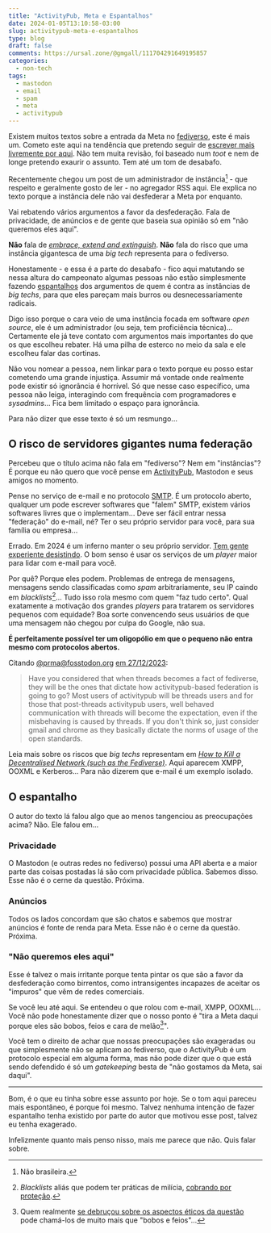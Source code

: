 ```yaml
---
title: "ActivityPub, Meta e Espantalhos"
date: 2024-01-05T13:10:58-03:00
slug: activitypub-meta-e-espantalhos
type: blog
draft: false
comments: https://ursal.zone/@gmgall/111704291649195857
categories:
  - non-tech
tags:
  - mastodon
  - email
  - spam
  - meta
  - activitypub
---
```

Existem muitos textos sobre a entrada da Meta no [fediverso](https://fedi.tips/what-is-mastodon-what-is-the-fediverse/), este é mais um. Cometo este aqui na tendência que pretendo seguir de [escrever mais livremente por aqui](/blog/resolucao-para-2024/). Não tem muita revisão, foi baseado num _toot_ e nem de longe pretendo exaurir o assunto. Tem até um tom de desabafo.

Recentemente chegou um post de um administrador de instância[^3] - que respeito e geralmente gosto de ler - no agregador RSS aqui. Ele explica no texto porque a instância dele não vai desfederar a Meta por enquanto.

Vai rebatendo vários argumentos a favor da desfederação. Fala de privacidade, de anúncios e de gente que baseia sua opinião só em "não queremos eles aqui".

**Não** fala de [_embrace, extend and extinguish_](https://en.wikipedia.org/wiki/Embrace,_extend,_and_extinguish). **Não** fala do risco que uma instância gigantesca de uma _big tech_ representa para o fediverso.

Honestamente - e essa é a parte do desabafo - fico aqui matutando se nessa altura do campeonato algumas pessoas não estão simplesmente fazendo [espantalhos](https://pt.wikipedia.org/wiki/Fal%C3%A1cia_do_espantalho) dos argumentos de quem é contra as instâncias de _big techs_, para que eles pareçam mais burros ou desnecessariamente radicais.

Digo isso porque o cara veio de uma instância focada em software _open source_, ele é um administrador (ou seja, tem proficiência técnica)... Certamente ele já teve contato com argumentos mais importantes do que os que escolheu rebater. Há uma pilha de esterco no meio da sala e ele escolheu falar das cortinas.

Não vou nomear a pessoa, nem linkar para o texto porque eu posso estar cometendo uma grande injustiça. Assumir má vontade onde realmente pode existir só ignorância é horrível. Só que nesse caso específico, uma pessoa não leiga, interagindo com frequência com programadores e _sysadmins_... Fica bem limitado o espaço para ignorância.

Para não dizer que esse texto é só um resmungo...

## O risco de servidores gigantes numa federação

Percebeu que o título acima não fala em "fediverso"? Nem em "instâncias"? É porque eu não quero que você pense em [ActivityPub](https://pt.wikipedia.org/wiki/ActivityPub), Mastodon e seus amigos no momento.

Pense no serviço de e-mail e no protocolo [SMTP](https://pt.wikipedia.org/wiki/Simple_Mail_Transfer_Protocol). É um protocolo aberto, qualquer um pode escrever softwares que "falem" SMTP, existem vários softwares livres que o implementam... Deve ser fácil entrar nessa "federação" do e-mail, né? Ter o seu próprio servidor para você, para sua família ou empresa...

Errado. Em 2024 é um inferno manter o seu próprio servidor. [Tem gente experiente desistindo](https://cfenollosa.com/blog/after-self-hosting-my-email-for-twenty-three-years-i-have-thrown-in-the-towel-the-oligopoly-has-won.html). O bom senso é usar os serviços de um _player_ maior para lidar com e-mail para você.

Por quê? Porque eles podem. Problemas de entrega de mensagens, mensagens sendo classificadas como _spam_ arbitrariamente, seu IP caindo em _blacklists_[^1]... Tudo isso rola mesmo com quem "faz tudo certo". Qual exatamente a motivação dos grandes _players_ para tratarem os servidores pequenos com equidade? Boa sorte convencendo seus usuários de que uma mensagem não chegou por culpa do Google, não sua.

**É perfeitamente possível ter um oligopólio em que o pequeno não entra mesmo com protocolos abertos.**

Citando [@prma@fosstodon.org](https://fosstodon.org/@prma) [em 27/12/2023](https://fosstodon.org/@prma/111651240157863347):

> Have you considered that when threads becomes a fact of fediverse, they will be the ones that dictate how activitypub-based federation is going to go? Most users of activitypub will be threads users and for those that post-threads activitypub users, well behaved communication with threads will become the expectation, even if the misbehaving is caused by threads. 
If you don't think so, just consider gmail and chrome as they basically dictate the norms of usage of the open standards.

Leia mais sobre os riscos que _big techs_ representam em [_How to Kill a Decentralised Network (such as the Fediverse)_](https://ploum.net/2023-06-23-how-to-kill-decentralised-networks.html). Aqui aparecem XMPP, OOXML e Kerberos... Para não dizerem que e-mail é um exemplo isolado.

## O espantalho

O autor do texto lá falou algo que ao menos tangenciou as preocupações acima? Não. Ele falou em...

### Privacidade

O Mastodon (e outras redes no fediverso) possui uma API aberta e a maior parte das coisas postadas lá são com privacidade pública. Sabemos disso. Esse não é o cerne da questão. Próxima.

### Anúncios

Todos os lados concordam que são chatos e sabemos que mostrar anúncios é fonte de renda para Meta. Esse não é o cerne da questão. Próxima.

### "Não queremos eles aqui"

Esse é talvez o mais irritante porque tenta pintar os que são a favor da desfederação como birrentos, como intransigentes incapazes de aceitar os "impuros" que vêm de redes comerciais.

Se você leu até aqui. Se entendeu o que rolou com e-mail, XMPP, OOXML... Você não pode honestamente dizer que o nosso ponto é "tira a Meta daqui porque eles são bobos, feios e cara de melão[^2]".

Você tem o direito de achar que nossas preocupações são exageradas ou que simplesmente não se aplicam ao fediverso, que o ActivityPub é um protocolo especial em alguma forma, mas não pode dizer que o que está sendo defendido é só um _gatekeeping_ besta de "não gostamos da Meta, sai daqui".

---

Bom, é o que eu tinha sobre esse assunto por hoje. Se o tom aqui pareceu mais espontâneo, é porque foi mesmo. Talvez nenhuma intenção de fazer espantalho tenha existido por parte do autor que motivou esse post, talvez eu tenha exagerado.

Infelizmente quanto mais penso nisso, mais me parece que não. Quis falar sobre.

[^1]: _Blacklists_ aliás que podem ter práticas de milícia, [cobrando por proteção](https://blog.roastidio.us/posts/spam_blacklists_are_out_of_control/).
[^2]: Quem realmente [se debruçou sobre os aspectos éticos da questão](https://erinkissane.com/untangling-threads) pode chamá-los de muito mais que "bobos e feios"...
[^3]: Não brasileira.
